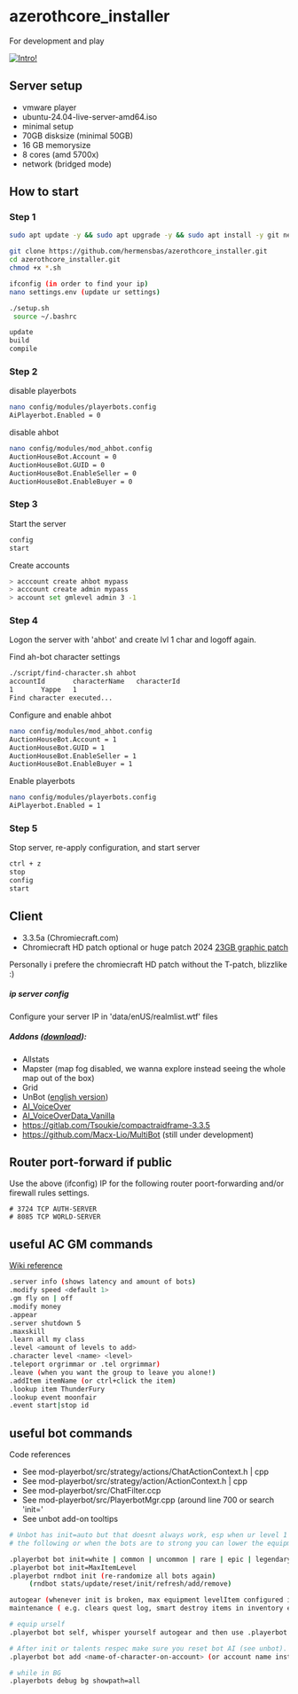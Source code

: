# azerothcore_installer
For development and play


[![Intro!](https://i3.ytimg.com/vi/iCn14KLCerY/maxresdefault.jpg)](https://www.youtube.com/watch?v=iCn14KLCerY)

## Server setup
 - vmware player
 - ubuntu-24.04-live-server-amd64.iso
 - minimal setup
 - 70GB disksize (minimal 50GB)
 - 16 GB memorysize
 - 8 cores (amd 5700x)
 - network (bridged mode)

## How to start
### Step 1
```bash
sudo apt update -y && sudo apt upgrade -y && sudo apt install -y git net-tools nano

git clone https://github.com/hermensbas/azerothcore_installer.git
cd azerothcore_installer.git
chmod +x *.sh

ifconfig (in order to find your ip)
nano settings.env (update ur settings)

./setup.sh
 source ~/.bashrc

update
build
compile
```

### Step 2
disable playerbots
```bash
nano config/modules/playerbots.config
AiPlayerbot.Enabled = 0
```

disable ahbot
```bash
nano config/modules/mod_ahbot.config
AuctionHouseBot.Account = 0
AuctionHouseBot.GUID = 0
AuctionHouseBot.EnableSeller = 0
AuctionHouseBot.EnableBuyer = 0
```

### Step 3
Start the server
```bash
config
start
```

Create accounts
```bash
> acccount create ahbot mypass 
> acccount create admin mypass
> account set gmlevel admin 3 -1 
```

### Step 4 
Logon the server with 'ahbot' and create lvl 1 char and logoff again.

Find ah-bot character settings
```bash
./script/find-character.sh ahbot
accountId       characterName   characterId
1       Yappe   1
Find character executed...
```

Configure and enable ahbot
```bash
nano config/modules/mod_ahbot.config
AuctionHouseBot.Account = 1
AuctionHouseBot.GUID = 1
AuctionHouseBot.EnableSeller = 1
AuctionHouseBot.EnableBuyer = 1
```

Enable playerbots
```bash
nano config/modules/playerbots.config
AiPlayerbot.Enabled = 1
```

### Step 5 

Stop server, re-apply configuration, and start server
```bash
ctrl + z
stop
config
start
```

## Client
- 3.3.5a (Chromiecraft.com)
 - Chromiecraft HD patch optional or huge patch 2024 [23GB graphic patch](https://github.com/Marotheit/A-Guide-to-Modernizing-the-WotLK-Client/)

Personally i prefere the chromiecraft HD patch without the T-patch, blizzlike :)

##### ip server config
Configure your server IP in 'data/enUS/realmlist.wtf' files

##### Addons ([download](https://felbite.com/chromiecraft-addons)):
- Allstats
- Mapster (map fog disabled, we wanna explore instead seeing the whole map out of the box)
- Grid
- UnBot ([english version](https://github.com/noisiver/unbot-addon/tree/english)) 
- [AI_VoiceOver](https://github.com/mrthinger/wow-voiceover/releases/download/v1.4.3/AI_VoiceOver-WoW_3.3.5-v1.4.3.zip)
- [AI_VoiceOverData_Vanilla](https://github.com/mrthinger/wow-voiceover/releases/download/v1.3.1/AI_VoiceOverData_Vanilla-v1.0.0.zip)
- https://gitlab.com/Tsoukie/compactraidframe-3.3.5
- https://github.com/Macx-Lio/MultiBot (still under development)

## Router port-forward if public
Use the above (ifconfig) IP for the following router poort-forwarding and/or firewall rules settings.
````
# 3724 TCP AUTH-SERVER
# 8085 TCP WORLD-SERVER
````

## useful AC GM commands
[Wiki reference](https://www.azerothcore.org/wiki/gm-commands)
```bash
.server info (shows latency and amount of bots)
.modify speed <default 1>
.gm fly on | off
.modify money
.appear
.server shutdown 5
.maxskill
.learn all my class
.level <amount of levels to add>
.character level <name> <level>
.teleport orgrimmar or .tel orgrimmar)
.leave (when you want the group to leave you alone!)
.addItem itemName (or ctrl+click the item)
.lookup item ThunderFury
.lookup event moonfair
.event start|stop id
```

## useful bot commands 
Code references
- See mod-playerbot/src/strategy/actions/ChatActionContext.h | cpp
- See mod-playerbot/src/strategy/action/ActionContext.h | cpp
- See mod-playerbot/src/ChatFilter.ccp
- See mod-playerbot/src/PlayerbotMgr.cpp (around line 700 or search 'init='
- See unbot add-on tooltips

```bash
# Unbot has init=auto but that doesnt always work, esp when ur level 1 (for now) alternativy use
# the following or when the bots are to strong you can lower the equipment.

.playerbot bot init=white | common | uncommon | rare | epic | legendary
.playerbot bot init=MaxItemLevel
.playerbot rndbot init (re-randomize all bots again)
     (rndbot stats/update/reset/init/refresh/add/remove)

autogear (whenever init is broken, max equipment levelItem configured in playerbot.conf)
maintenance ( e.g. clears quest log, smart destroy items in inventory etc)

# equip urself
.playerbot bot self, whisper yourself autogear and then use .playerbot bot self

# After init or talents respec make sure you reset bot AI (see unbot).
.playerbot bot add <name-of-character-on-account> (or account name instead of character name to add all characters on an account

# while in BG
.playerbots debug bg showpath=all 
```
